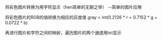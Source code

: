 将彩色图片转换为用字符显示（hen简单的无聊之举）
   --简单的图片应用
   
   
将彩色图片的RGB的值转换为相应的灰度值
        gray = int(0.2126 * r + 0.7152 * g + 0.0722 * b)


再进行图片和字符之间的映射，遍历图片的两个通道用txt显示        